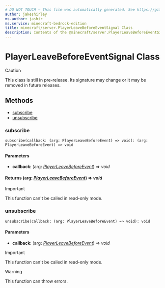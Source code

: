 ```yaml
---
# DO NOT TOUCH — This file was automatically generated. See https://github.com/mojang/minecraftapidocsgenerator to modify descriptions, examples, etc.
author: jakeshirley
ms.author: jashir
ms.service: minecraft-bedrock-edition
title: minecraft/server.PlayerLeaveBeforeEventSignal Class
description: Contents of the @minecraft/server.PlayerLeaveBeforeEventSignal class.
---
```

# PlayerLeaveBeforeEventSignal Class

> [!CAUTION]
> This class is still in pre-release.  Its signature may change or it may be removed in future releases.

## Methods
- [subscribe](#subscribe)
- [unsubscribe](#unsubscribe)

### **subscribe**
`
subscribe(callback: (arg: PlayerLeaveBeforeEvent) => void): (arg: PlayerLeaveBeforeEvent) => void
`

#### **Parameters**
- **callback**: (arg: [*PlayerLeaveBeforeEvent*](PlayerLeaveBeforeEvent.md)) => *void*

#### **Returns** (arg: [*PlayerLeaveBeforeEvent*](PlayerLeaveBeforeEvent.md)) => *void*

> [!IMPORTANT]
> This function can't be called in read-only mode.

### **unsubscribe**
`
unsubscribe(callback: (arg: PlayerLeaveBeforeEvent) => void): void
`

#### **Parameters**
- **callback**: (arg: [*PlayerLeaveBeforeEvent*](PlayerLeaveBeforeEvent.md)) => *void*

> [!IMPORTANT]
> This function can't be called in read-only mode.

> [!WARNING]
> This function can throw errors.
